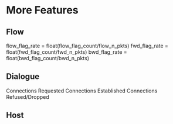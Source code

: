 # More Features
## Flow
flow_flag_rate = float(flow_flag_count/flow_n_pkts)
fwd_flag_rate = float(fwd_flag_count/fwd_n_pkts)
bwd_flag_rate = float(bwd_flag_count/bwd_n_pkts)

## Dialogue
Connections Requested
Connections Established
Connections Refused/Dropped

## Host